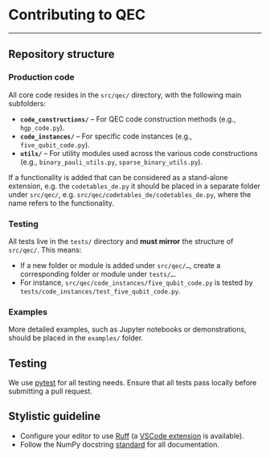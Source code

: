 # Contributing to QEC
---

## Repository structure

### Production code
All core code resides in the `src/qec/` directory, with the following main subfolders:
- **`code_constructions/`** – For QEC code construction methods (e.g., `hgp_code.py`).
- **`code_instances/`** – For specific code instances (e.g., `five_qubit_code.py`).
- **`utils/`** – For utility modules used across the various code constructions (e.g., `binary_pauli_utils.py`, `sparse_binary_utils.py`).

If a functionality is added that can be considered as a stand-alone extension, e.g. the `codetables_de.py` it should be placed in a separate folder under `src/qec/`, e.g.  `src/qec/codetables_de/codetables_de.py`, where the name refers to the functionality.

### Testing
All tests live in the `tests/` directory and **must mirror** the structure of `src/qec/`. This means:
- If a new folder or module is added under `src/qec/…`, create a corresponding folder or module under `tests/…`.
- For instance, `src/qec/code_instances/five_qubit_code.py` is tested by `tests/code_instances/test_five_qubit_code.py`.

### Examples
More detailed examples, such as Jupyter notebooks or demonstrations, should be placed in the `examples/` folder.

## Testing

We use [pytest](https://docs.pytest.org/en/stable/getting-started.html) for all testing needs. Ensure that all tests pass locally before submitting a pull request.

## Stylistic guideline

- Configure your editor to use [Ruff](https://docs.astral.sh/ruff/) (a [VSCode extension](https://marketplace.visualstudio.com/items?itemName=charliermarsh.ruff) is available).
- Follow the NumPy docstring [standard](https://numpydoc.readthedocs.io/en/latest/format.html#docstring-standard) for all documentation.
